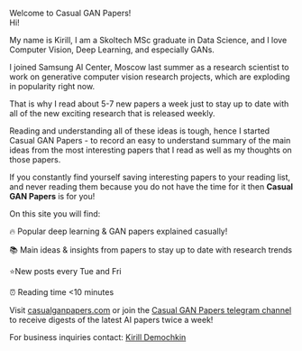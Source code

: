 Welcome to Casual GAN Papers!  
Hi!

My name is Kirill, I am a Skoltech MSc graduate in Data Science, and I love Computer Vision, Deep Learning, and especially GANs.

I joined Samsung AI Center, Moscow last summer as a research scientist to work on generative computer vision research projects, which are exploding in popularity right now.

That is why I read about 5-7 new papers a week just to stay up to date with all of the new exciting research that is released weekly. 

Reading and understanding all of these ideas is tough, hence I started Casual GAN Papers - to record an easy to understand summary of the main ideas from the most interesting papers that I read as well as my thoughts on those papers.

If you constantly find yourself saving interesting papers to your reading list, and never reading them because you do not have the time for it then **Casual GAN Papers** is for you!

On this site you will find:

🔥 Popular deep learning & GAN papers explained casually!

📚 Main ideas & insights from papers to stay up to date with research trends

⭐️New posts every Tue and Fri

⏰ Reading time <10 minutes

Visit [casualganpapers.com](https://www.casualganpapers.com)
or join the [Casual GAN Papers telegram channel](https://t.me/joinchat/KeutnzlvetRkZGZi)
to receive digests of the latest AI papers twice a week!

For business inquiries contact: [Kirill Demochkin](mailto:kdemochkin@gmail.com)
